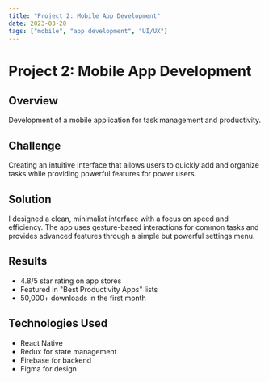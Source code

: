 ```yaml
---
title: "Project 2: Mobile App Development"
date: 2023-03-20
tags: ["mobile", "app development", "UI/UX"]
---
```


# Project 2: Mobile App Development

## Overview

Development of a mobile application for task management and productivity.

## Challenge

Creating an intuitive interface that allows users to quickly add and organize tasks while providing powerful features for power users.

## Solution

I designed a clean, minimalist interface with a focus on speed and efficiency. The app uses gesture-based interactions for common tasks and provides advanced features through a simple but powerful settings menu.

## Results

- 4.8/5 star rating on app stores
- Featured in "Best Productivity Apps" lists
- 50,000+ downloads in the first month

## Technologies Used

- React Native
- Redux for state management
- Firebase for backend
- Figma for design
